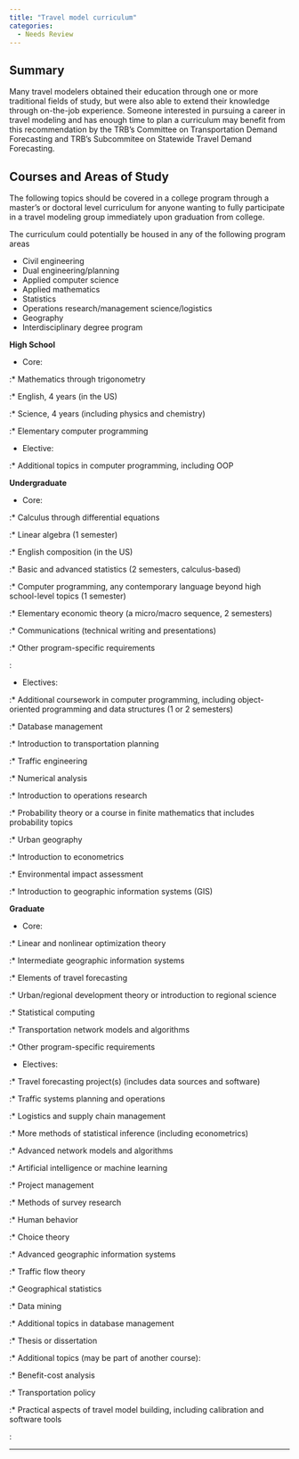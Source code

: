 ```yaml
---
title: "Travel model curriculum"
categories:
  - Needs Review
---
```


Summary
-------

Many travel modelers obtained their education through one or more traditional fields of study, but were also able to extend their knowledge through on-the-job experience. Someone interested in pursuing a career in travel modeling and has enough time to plan a curriculum may benefit from this recommendation by the TRB’s Committee on Transportation Demand Forecasting and TRB’s Subcommitee on Statewide Travel Demand Forecasting.

Courses and Areas of Study
--------------------------

The following topics should be covered in a college program through a master’s or doctoral level curriculum for anyone wanting to fully participate in a travel modeling group immediately upon graduation from college.

The curriculum could potentially be housed in any of the following program areas

-   Civil engineering
-   Dual engineering/planning
-   Applied computer science
-   Applied mathematics
-   Statistics
-   Operations research/management science/logistics
-   Geography
-   Interdisciplinary degree program

**High School**

-   Core:

:\* Mathematics through trigonometry

:\* English, 4 years (in the US)

:\* Science, 4 years (including physics and chemistry)

:\* Elementary computer programming

-   Elective:

:\* Additional topics in computer programming, including OOP

**Undergraduate**

-   Core:

:\* Calculus through differential equations

:\* Linear algebra (1 semester)

:\* English composition (in the US)

:\* Basic and advanced statistics (2 semesters, calculus-based)

:\* Computer programming, any contemporary language beyond high school-level topics (1 semester)

:\* Elementary economic theory (a micro/macro sequence, 2 semesters)

:\* Communications (technical writing and presentations)

:\* Other program-specific requirements

:   

-   Electives:

:\* Additional coursework in computer programming, including object-oriented programming and data structures (1 or 2 semesters)

:\* Database management

:\* Introduction to transportation planning

:\* Traffic engineering

:\* Numerical analysis

:\* Introduction to operations research

:\* Probability theory or a course in finite mathematics that includes probability topics

:\* Urban geography

:\* Introduction to econometrics

:\* Environmental impact assessment

:\* Introduction to geographic information systems (GIS)

**Graduate**

-   Core:

:\* Linear and nonlinear optimization theory

:\* Intermediate geographic information systems

:\* Elements of travel forecasting

:\* Urban/regional development theory or introduction to regional science

:\* Statistical computing

:\* Transportation network models and algorithms

:\* Other program-specific requirements

-   Electives:

:\* Travel forecasting project(s) (includes data sources and software)

:\* Traffic systems planning and operations

:\* Logistics and supply chain management

:\* More methods of statistical inference (including econometrics)

:\* Advanced network models and algorithms

:\* Artificial intelligence or machine learning

:\* Project management

:\* Methods of survey research

:\* Human behavior

:\* Choice theory

:\* Advanced geographic information systems

:\* Traffic flow theory

:\* Geographical statistics

:\* Data mining

:\* Additional topics in database management

:\* Thesis or dissertation

:\* Additional topics (may be part of another course):

:\* Benefit-cost analysis

:\* Transportation policy

:\* Practical aspects of travel model building, including calibration and software tools

:   

------------------------------------------------------------------------

